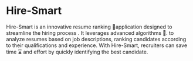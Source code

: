 # Hire-Smart
Hire-Smart is an innovative resume ranking 🥇application designed to streamline the hiring process . It leverages advanced algorithms 👾. to analyze resumes based on job descriptions, ranking candidates according to their qualifications and experience. With Hire-Smart, recruiters can save time ⌛ and effort by quickly identifying the best candidate.
